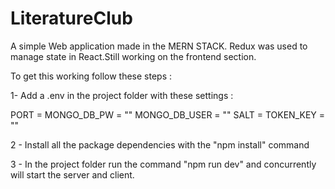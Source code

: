 # LiteratureClub
A simple Web application made in the MERN STACK. Redux was used to manage state in React.Still working on the frontend section.

To get this working follow these steps :

1- Add a .env in the project folder with these settings :

PORT = 
MONGO_DB_PW = ""
MONGO_DB_USER = ""
SALT = 
TOKEN_KEY = ""

2 - Install all the package dependencies with the "npm install" command

3 - In the project folder run the command "npm run dev" and concurrently will start the server and client.
